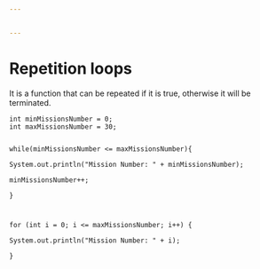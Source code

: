 ```yaml
---


---
```


<h1 id="repetition-loops">Repetition loops</h1>
<p>It is a function that can be repeated if it is true, otherwise it will be terminated.</p>
<pre><code>int minMissionsNumber = 0;  
int maxMissionsNumber = 30;  
  
  
while(minMissionsNumber &lt;= maxMissionsNumber){  
    System.out.println("Mission Number: " + minMissionsNumber);  
    minMissionsNumber++;  
}  
  
for (int i = 0; i &lt;= maxMissionsNumber; i++) {  
    System.out.println("Mission Number: " + i);  
}
</code></pre>


